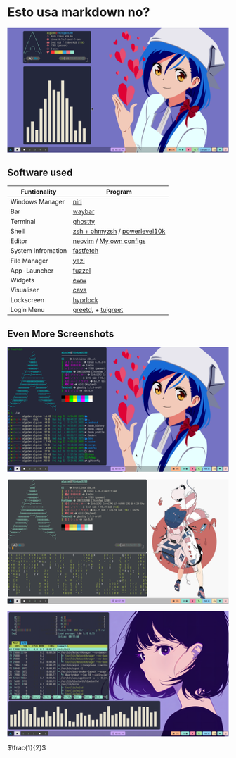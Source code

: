 # Esto usa markdown no?

![Alt text](https://raw.githubusercontent.com/AlguienSasaki/new-dots/main/screenshots/1.png  "Captura incial")

## Software used

| Funtionality      | Program    |
|-------------------|------------|
| Windows Manager | [niri](https://github.com/YaLTeR/niri)  |
| Bar             | [waybar](https://github.com/Alexays/Waybar)      |
| Terminal        | [ghostty](https://github.com/ghostty-org/ghostty)        |
| Shell           | [zsh + ohmyzsh](https://github.com/ohmyzsh/ohmyzsh) / [powerlevel10k](https://github.com/romkatv/powerlevel10k) |
| Editor          | [neovim](https://github.com/neovim/neovim) / [My own configs](https://github.com/AlguienSasaki/nvim-dots)     |
| System Infromation| [fastfetch](https://github.com/fastfetch-cli/fastfetch) | 
| File Manager    | [yazi](https://github.com/sxyazi/yazi)      |
| App-Launcher        | [fuzzel](https://codeberg.org/dnkl/fuzzel)          |
| Widgets| [eww](https://github.com/elkowar/eww) |
| Visualiser    | [cava](https://github.com/karlstav/cava)          |
| Lockscreen      | [hyprlock](https://github.com/hyprwm/hyprlock)  |
| Login Menu      | [greetd](https://github.com/kennylevinsen/greetd), + [tuigreet](https://github.com/apognu/tuigreet)          |

## Even More Screenshots


![Alt text](https://raw.githubusercontent.com/AlguienSasaki/new-dots/main/screenshots/2.png  "Captura incial")


![Alt text](https://raw.githubusercontent.com/AlguienSasaki/new-dots/main/screenshots/3.png  "Captura incial")

![Alt text](https://raw.githubusercontent.com/AlguienSasaki/new-dots/main/screenshots/4.png  "Captura incial")

$\frac{1}{2}$
